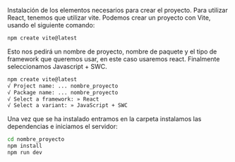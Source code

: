 Instalación de los elementos necesarios para crear el proyecto. Para utilizar React, tenemos que utilizar vite. Podemos crear un proyecto con Vite, usando el siguiente comando:
``` bash
npm create vite@latest
```

Esto nos pedirá un nombre de proyecto, nombre de paquete y el tipo de framework que queremos usar, en este caso usaremos react. Finalmente seleccionamos Javascript + SWC.
``` bash
npm create vite@latest
√ Project name: ... nombre_proyecto
√ Package name: ... nombre_proyecto
√ Select a framework: » React
√ Select a variant: » JavaScript + SWC
```

Una vez que se ha instalado entramos en la carpeta instalamos las dependencias e iniciamos el servidor: 
``` bash
cd nombre_proyecto
npm install
npm run dev
```